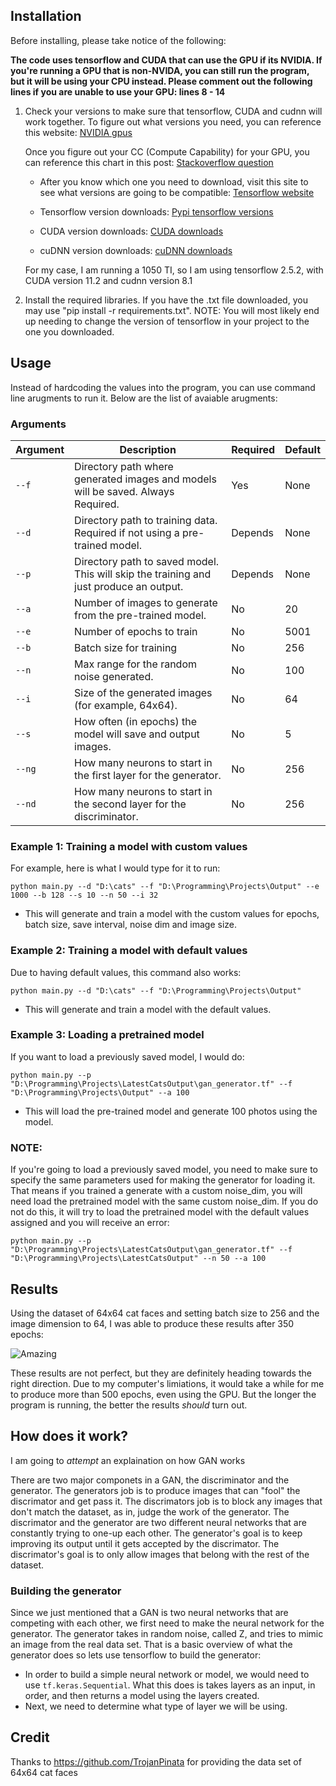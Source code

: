 ## Installation

Before installing, please take notice of the following:

**The code uses tensorflow and CUDA that can use the GPU if its NVIDIA. If you're running a GPU that is non-NVIDA, you can still run the program, but it will be using your CPU instead.
Please comment out the following lines if you are unable to use your GPU: lines 8 - 14**

1. Check your versions to make sure that tensorflow, CUDA and cudnn will work together.
    To figure out what versions you need, you can reference this website: [NVIDIA gpus](https://developer.nvidia.com/cuda-gpus)

    Once you figure out your CC (Compute Capability) for your GPU, you can reference this chart in this post: [Stackoverflow question](https://stackoverflow.com/questions/28932864/which-compute-capability-is-supported-by-which-cuda-versions)
    
    - After you know which one you need to download, visit this site to see what versions are going to be compatible: [Tensorflow website](https://www.tensorflow.org/install/source#gpu)
        
    - Tensorflow version downloads: [Pypi tensorflow versions](https://pypi.org/project/tensorflow/#history)

    - CUDA version downloads: [CUDA downloads](https://developer.nvidia.com/cuda-toolkit-archive)

    - cuDNN version downloads: [cuDNN downloads](https://developer.nvidia.com/rdp/cudnn-archive)


    For my case, I am running a 1050 TI, so I am using tensorflow 2.5.2, with CUDA version 11.2 and cudnn version 8.1


2. Install the required libraries. If you have the .txt file downloaded, you may use "pip install -r requirements.txt".
    NOTE: You will most likely end up needing to change the version of tensorflow in your project to the one you downloaded.

## Usage

Instead of hardcoding the values into the program, you can use command line arugments to run it. Below are the list of avaiable arugments:

### Arguments

| Argument | Description                                                                                       | Required | Default |
|----------|---------------------------------------------------------------------------------------------------|----------|---------|
| `--f`    | Directory path where generated images and models will be saved. Always Required.                  | Yes      | None    |
| `--d`    | Directory path to training data. Required if not using a pre-trained model.                       | Depends  | None    |
| `--p`    | Directory path to saved model. This will skip the training and just produce an output.            | Depends  | None    |
| `--a`    | Number of images to generate from the pre-trained model.                                          | No       | 20      |
| `--e`    | Number of epochs to train                                                                         | No       | 5001    |
| `--b`    | Batch size for training                                                                           | No       | 256     |
| `--n`    | Max range for the random noise generated.                                                         | No       | 100     |
| `--i`    | Size of the generated images (for example, 64x64).                                                | No       | 64      |
| `--s`    | How often (in epochs) the model will save and output images.                                      | No       | 5       |
| `--ng`   | How many neurons to start in the first layer for the generator.                                   | No       | 256     |
| `--nd`   | How many neurons to start in the second layer for the discriminator.                              | No       | 256     |



### Example 1: Training a model with custom values
For example, here is what I would type for it to run:

`python main.py --d "D:\cats" --f "D:\Programming\Projects\Output" --e 1000 --b 128 --s 10 --n 50 --i 32`
   - This will generate and train a model with the custom values for epochs, batch size, save interval, noise dim and image size.

### Example 2: Training a model with default values   
Due to having default values, this command also works:

`python main.py --d "D:\cats" --f "D:\Programming\Projects\Output"`
   - This will generate and train a model with the default values.

### Example 3: Loading a pretrained model  
If you want to load a previously saved model, I would do:

`python main.py --p "D:\Programming\Projects\LatestCatsOutput\gan_generator.tf" --f "D:\Programming\Projects\Output" --a 100`
   - This will load the pre-trained model and generate 100 photos using the model.

### NOTE:
If you're going to load a previously saved model, you need to make sure to specify the same parameters used for making the generator for loading it. That means if you trained a generate with a custom noise_dim, you will need load the pretrained model with the same custom noise_dim. If you do not do this, it will try to load the pretrained model with the default values assigned and you will receive an error:

`python main.py --p "D:\Programming\Projects\LatestCatsOutput\gan_generator.tf" --f "D:\Programming\Projects\LatestCatsOutput" --n 50 --a 100`



## Results

Using the dataset of 64x64 cat faces and setting batch size to 256 and the image dimension to 64, I was able to produce these results after 350 epochs:

![Amazing](/Results/gan_generated_image_epoch_350.png)

These results are not perfect, but they are definitely heading towards the right direction. Due to my computer's limiations, it would take a while for me to produce more than 500 epochs, even using the GPU. But the longer the program is running, the better the results _should_ turn out.

## How does it work?

I am going to _attempt_ an explaination on how GAN works

There are two major componets in a GAN, the discriminator and the generator. The generators job is to produce images that can "fool" the discrimator and get pass it. The discrimators job is to block any images that don't match the dataset, as in, judge the work of the generator. The discrimator and the generator are two different neural networks that are constantly trying to one-up each other. The generator's goal is to keep improving its output until it gets accepted by the discrimator. The discrimator's goal is to only allow images that belong with the rest of the dataset. 

### Building the generator

Since we just mentioned that a GAN is two neural networks that are competing with each other, we first need to make the neural network for the generator. The generator takes in random noise, called Z, and tries to mimic an image from the real data set. That is a basic overview of what the generator does so lets use tensorflow to build the generator:
 - In order to build a simple neural network or model, we would need to use `tf.keras.Sequential`. What this does is takes layers as an input, in order, and then returns a model using the layers created. 
 - Next, we need to determine what type of layer we will be using.


## Credit

Thanks to https://github.com/TrojanPinata for providing the data set of 64x64 cat faces
